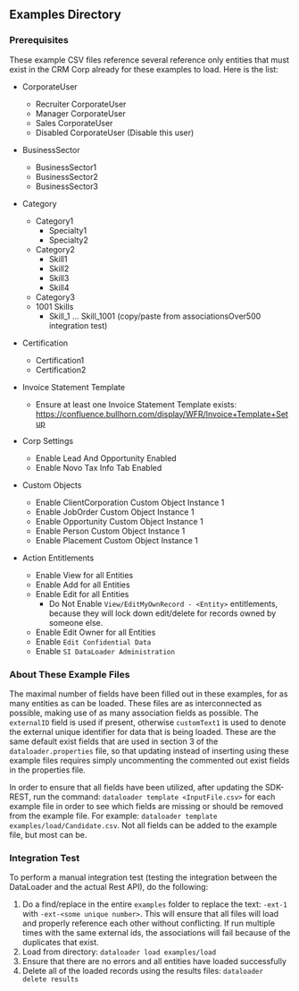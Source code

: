 ## Examples Directory



### Prerequisites

These example CSV files reference several reference only entities that must exist in the CRM Corp already for these examples to load. Here is the list:

* CorporateUser
    * Recruiter CorporateUser
    * Manager CorporateUser
    * Sales CorporateUser
    * Disabled CorporateUser (Disable this user)

* BusinessSector
    * BusinessSector1
    * BusinessSector2
    * BusinessSector3

* Category
    * Category1
        * Specialty1
        * Specialty2
    * Category2
        * Skill1
        * Skill2
        * Skill3
        * Skill4
    * Category3
    * 1001 Skills
        * Skill_1 ... Skill_1001 (copy/paste from associationsOver500 integration test)

* Certification
    * Certification1
    * Certification2

* Invoice Statement Template
    * Ensure at least one Invoice Statement Template exists: https://confluence.bullhorn.com/display/WFR/Invoice+Template+Setup

* Corp Settings
    * Enable Lead And Opportunity Enabled
    * Enable Novo Tax Info Tab Enabled
    
* Custom Objects
    * Enable ClientCorporation Custom Object Instance 1
    * Enable JobOrder Custom Object Instance 1
    * Enable Opportunity Custom Object Instance 1
    * Enable Person Custom Object Instance 1
    * Enable Placement Custom Object Instance 1
    
* Action Entitlements
    * Enable View for all Entities
    * Enable Add for all Entities
    * Enable Edit for all Entities
        * Do Not Enable `View/EditMyOwnRecord - <Entity>` entitlements, because they will lock down edit/delete for records owned by someone else.
    * Enable Edit Owner for all Entities
    * Enable `Edit Confidential Data`
    * Enable `SI DataLoader Administration`

### About These Example Files

The maximal number of fields have been filled out in these examples, for as many entities as can be loaded. These files are as interconnected as possible, making use of as many association fields as possible. The `externalID` field is used if present, otherwise `customText1` is used to denote the external unique identifier for data that is being loaded. These are the same default exist fields that are used in section 3 of the `dataloader.properties` file, so that updating instead of inserting using these example files requires simply uncommenting the commented out exist fields in the properties file.  

In order to ensure that all fields have been utilized, after updating the SDK-REST, run the command: `dataloader template <InputFile.csv>` for each example file in order to see which fields are missing or should be removed from the example file. For example: `dataloader template examples/load/Candidate.csv`. Not all fields can be added to the example file, but most can be.

### Integration Test 

To perform a manual integration test (testing the integration between the DataLoader and the actual Rest API), do the following:

 1. Do a find/replace in the entire `examples` folder to replace the text: `-ext-1` with `-ext-<some unique number>`. This will ensure that all files will load and properly reference each other without conflicting. If run multiple times with the same external ids, the associations will fail because of the duplicates that exist.
 2. Load from directory: `dataloader load examples/load`
 3. Ensure that there are no errors and all entities have loaded successfully
 4. Delete all of the loaded records using the results files: `dataloader delete results`
